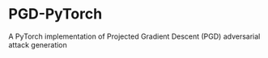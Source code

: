 # PGD-PyTorch
A PyTorch implementation of Projected Gradient Descent (PGD) adversarial attack generation
